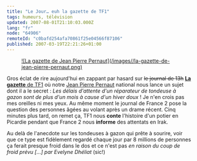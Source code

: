 ```yaml
---
title: "Le Jour… euh la gazette de TF1"
tags: humeurs, télévision
updated: 2007-08-01T21:10:03.000Z
lang: "fr"
node: "64906"
remoteId: "c0bafd254afa70861f25e04566f87106"
published: 2007-03-19T22:21:26+01:00
---
```




<figure class="object-left"><a href="/images/la-gazette-de-jean-pierre-pernaut.png">![La gazette de Jean Pierre Pernaut](/images//la-gazette-de-jean-pierre-pernaut.png)
</a></figure>


Gros éclat de rire aujourd'hui en zappant par hasard sur <strike>le journal de 13h</strike>
[**La gazette** de TF1](http://videos.tf1.fr/video/news/) où notre [Jean Pierre Pernaut](http://fr.wikipedia.org/wiki/Jean-Pierre_Pernaut) national nous lance un sujet dont il a le secret : *Les délais d'attente d'un réparateur de tondeuse à gazon sont de plus d'un mois à cause d'un hiver doux* ! Je n'en crois pas mes oreilles ni mes yeux. Au même moment le journal de France 2 pose la question des personnes âgées au volant après un drame récent. Cinq minutes plus tard, on remet ça, TF1 nous **conte** l'histoire d'un potier en Picardie pendant que France 2 nous **informe** des attentats en Irak.


Au delà de l'anecdote sur les tondeuses à gazon qui prête à sourire, voir que ce type est fidèlement regardé chaque jour par 8 millions de personnes ça ferait presque froid dans le dos et ce n'est pas *en raison du coup de froid prévu […] par Evelyne Dhéliat* (sic!)

